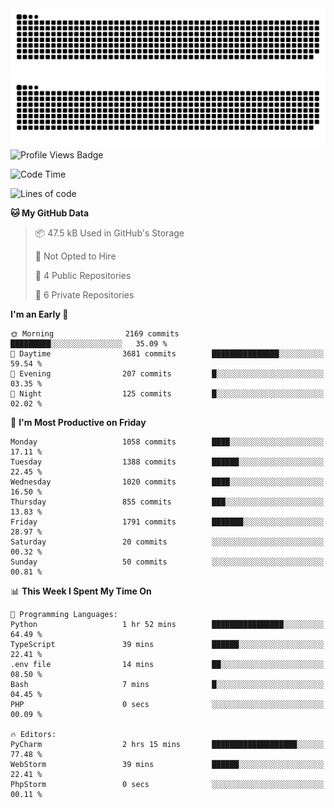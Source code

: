 <img src="https://github.com/nielsbaggerman/nielsbaggerman/blob/output/github-contribution-grid-snake.svg#gh-light-mode-only" alt="GitHub Snake Light">
<img src="https://github.com/nielsbaggerman/nielsbaggerman/blob/output/github-contribution-grid-snake-dark.svg#gh-dark-mode-only" alt="GitHub Snake Dark">
<img src="https://komarev.com/ghpvc/?username=nielsbaggerman&amp;label=Profile+Views" alt="Profile Views Badge" />

<!--START_SECTION:waka-->
![Code Time](http://img.shields.io/badge/Code%20Time-2%2C261%20hrs%2038%20mins-blue)

![Lines of code](https://img.shields.io/badge/From%20Hello%20World%20I%27ve%20Written-8.0%20million%20lines%20of%20code-blue)

**🐱 My GitHub Data** 

> 📦 47.5 kB Used in GitHub's Storage 
 > 
> 🚫 Not Opted to Hire
 > 
> 📜 4 Public Repositories 
 > 
> 🔑 6 Private Repositories 
 > 
**I'm an Early 🐤** 

```text
🌞 Morning                2169 commits        █████████░░░░░░░░░░░░░░░░   35.09 % 
🌆 Daytime                3681 commits        ███████████████░░░░░░░░░░   59.54 % 
🌃 Evening                207 commits         █░░░░░░░░░░░░░░░░░░░░░░░░   03.35 % 
🌙 Night                  125 commits         █░░░░░░░░░░░░░░░░░░░░░░░░   02.02 % 
```
📅 **I'm Most Productive on Friday** 

```text
Monday                   1058 commits        ████░░░░░░░░░░░░░░░░░░░░░   17.11 % 
Tuesday                  1388 commits        ██████░░░░░░░░░░░░░░░░░░░   22.45 % 
Wednesday                1020 commits        ████░░░░░░░░░░░░░░░░░░░░░   16.50 % 
Thursday                 855 commits         ███░░░░░░░░░░░░░░░░░░░░░░   13.83 % 
Friday                   1791 commits        ███████░░░░░░░░░░░░░░░░░░   28.97 % 
Saturday                 20 commits          ░░░░░░░░░░░░░░░░░░░░░░░░░   00.32 % 
Sunday                   50 commits          ░░░░░░░░░░░░░░░░░░░░░░░░░   00.81 % 
```


📊 **This Week I Spent My Time On** 

```text
💬 Programming Languages: 
Python                   1 hr 52 mins        ████████████████░░░░░░░░░   64.49 % 
TypeScript               39 mins             ██████░░░░░░░░░░░░░░░░░░░   22.41 % 
.env file                14 mins             ██░░░░░░░░░░░░░░░░░░░░░░░   08.50 % 
Bash                     7 mins              █░░░░░░░░░░░░░░░░░░░░░░░░   04.45 % 
PHP                      0 secs              ░░░░░░░░░░░░░░░░░░░░░░░░░   00.09 % 

🔥 Editors: 
PyCharm                  2 hrs 15 mins       ███████████████████░░░░░░   77.48 % 
WebStorm                 39 mins             ██████░░░░░░░░░░░░░░░░░░░   22.41 % 
PhpStorm                 0 secs              ░░░░░░░░░░░░░░░░░░░░░░░░░   00.11 % 
```


<!--END_SECTION:waka-->
